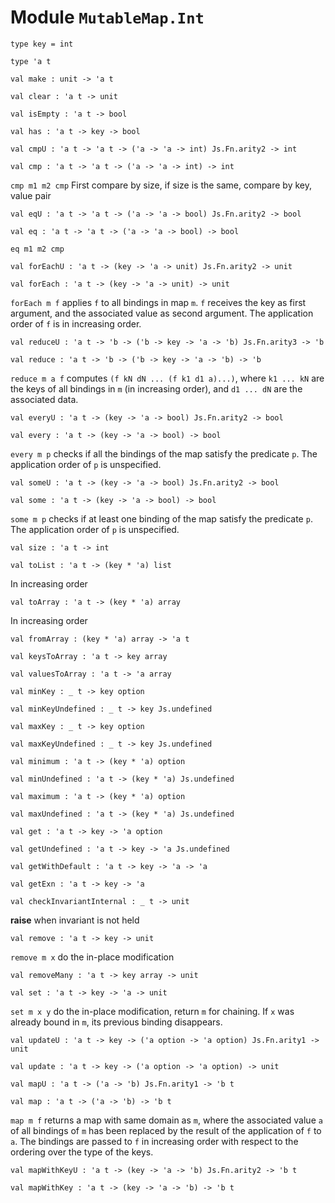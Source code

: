 # Module `MutableMap.Int`
```
type key = int
```
```
type 'a t
```
```
val make : unit -> 'a t
```
```
val clear : 'a t -> unit
```
```
val isEmpty : 'a t -> bool
```
```
val has : 'a t -> key -> bool
```
```
val cmpU : 'a t -> 'a t -> ('a -> 'a -> int) Js.Fn.arity2 -> int
```
```
val cmp : 'a t -> 'a t -> ('a -> 'a -> int) -> int
```
`cmp m1 m2 cmp` First compare by size, if size is the same, compare by key, value pair
```
val eqU : 'a t -> 'a t -> ('a -> 'a -> bool) Js.Fn.arity2 -> bool
```
```
val eq : 'a t -> 'a t -> ('a -> 'a -> bool) -> bool
```
`eq m1 m2 cmp`
```
val forEachU : 'a t -> (key -> 'a -> unit) Js.Fn.arity2 -> unit
```
```
val forEach : 'a t -> (key -> 'a -> unit) -> unit
```
`forEach m f` applies `f` to all bindings in map `m`. `f` receives the key as first argument, and the associated value as second argument. The application order of `f` is in increasing order.
```
val reduceU : 'a t -> 'b -> ('b -> key -> 'a -> 'b) Js.Fn.arity3 -> 'b
```
```
val reduce : 'a t -> 'b -> ('b -> key -> 'a -> 'b) -> 'b
```
`reduce m a f` computes `(f kN dN ... (f k1 d1 a)...)`, where `k1 ... kN` are the keys of all bindings in `m` (in increasing order), and `d1 ... dN` are the associated data.
```
val everyU : 'a t -> (key -> 'a -> bool) Js.Fn.arity2 -> bool
```
```
val every : 'a t -> (key -> 'a -> bool) -> bool
```
`every m p` checks if all the bindings of the map satisfy the predicate `p`. The application order of `p` is unspecified.
```
val someU : 'a t -> (key -> 'a -> bool) Js.Fn.arity2 -> bool
```
```
val some : 'a t -> (key -> 'a -> bool) -> bool
```
`some m p` checks if at least one binding of the map satisfy the predicate `p`. The application order of `p` is unspecified.
```
val size : 'a t -> int
```
```
val toList : 'a t -> (key * 'a) list
```
In increasing order
```
val toArray : 'a t -> (key * 'a) array
```
In increasing order
```
val fromArray : (key * 'a) array -> 'a t
```
```
val keysToArray : 'a t -> key array
```
```
val valuesToArray : 'a t -> 'a array
```
```
val minKey : _ t -> key option
```
```
val minKeyUndefined : _ t -> key Js.undefined
```
```
val maxKey : _ t -> key option
```
```
val maxKeyUndefined : _ t -> key Js.undefined
```
```
val minimum : 'a t -> (key * 'a) option
```
```
val minUndefined : 'a t -> (key * 'a) Js.undefined
```
```
val maximum : 'a t -> (key * 'a) option
```
```
val maxUndefined : 'a t -> (key * 'a) Js.undefined
```
```
val get : 'a t -> key -> 'a option
```
```
val getUndefined : 'a t -> key -> 'a Js.undefined
```
```
val getWithDefault : 'a t -> key -> 'a -> 'a
```
```
val getExn : 'a t -> key -> 'a
```
```
val checkInvariantInternal : _ t -> unit
```
**raise** when invariant is not held
```
val remove : 'a t -> key -> unit
```
`remove m x` do the in-place modification
```
val removeMany : 'a t -> key array -> unit
```
```
val set : 'a t -> key -> 'a -> unit
```
`set m x y` do the in-place modification, return `m` for chaining. If `x` was already bound in `m`, its previous binding disappears.
```
val updateU : 'a t -> key -> ('a option -> 'a option) Js.Fn.arity1 -> unit
```
```
val update : 'a t -> key -> ('a option -> 'a option) -> unit
```
```
val mapU : 'a t -> ('a -> 'b) Js.Fn.arity1 -> 'b t
```
```
val map : 'a t -> ('a -> 'b) -> 'b t
```
`map m f` returns a map with same domain as `m`, where the associated value `a` of all bindings of `m` has been replaced by the result of the application of `f` to `a`. The bindings are passed to `f` in increasing order with respect to the ordering over the type of the keys.
```
val mapWithKeyU : 'a t -> (key -> 'a -> 'b) Js.Fn.arity2 -> 'b t
```
```
val mapWithKey : 'a t -> (key -> 'a -> 'b) -> 'b t
```
